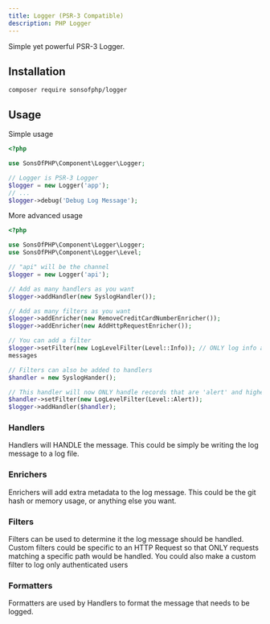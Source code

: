 ```yaml
---
title: Logger (PSR-3 Compatible)
description: PHP Logger
---
```


Simple yet powerful PSR-3 Logger.

## Installation

```shell
composer require sonsofphp/logger
```

## Usage

Simple usage

```php
<?php

use SonsOfPHP\Component\Logger\Logger;

// Logger is PSR-3 Logger
$logger = new Logger('app');
// ...
$logger->debug('Debug Log Message');
```

More advanced usage

```php
<?php

use SonsOfPHP\Component\Logger\Logger;
use SonsOfPHP\Component\Logger\Level;

// "api" will be the channel
$logger = new Logger('api');

// Add as many handlers as you want
$logger->addHandler(new SyslogHandler());

// Add as many filters as you want
$logger->addEnricher(new RemoveCreditCardNumberEnricher());
$logger->addEnricher(new AddHttpRequestEnricher());

// You can add a filter
$logger->setFilter(new LogLevelFilter(Level::Info)); // ONLY log info and above
messages

// Filters can also be added to handlers
$handler = new SyslogHander();

// This handler will now ONLY handle records that are 'alert' and higher
$handler->setFilter(new LogLevelFilter(Level::Alert));
$logger->addHandler($handler);
```

### Handlers

Handlers will HANDLE the message. This could be simply be writing the log
message to a log file.

### Enrichers

Enrichers will add extra metadata to the log message. This could be the git
hash or memory usage, or anything else you want.

### Filters

Filters can be used to determine it the log message should be handled. Custom
filters could be specific to an HTTP Request so that ONLY requests matching a
specific path would be handled. You could also make a custom filter to log only
authenticated users

### Formatters

Formatters are used by Handlers to format the message that needs to be logged.
